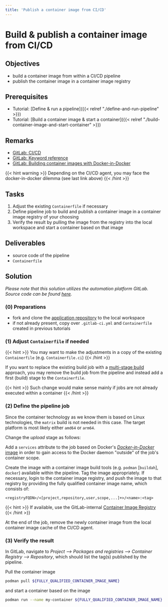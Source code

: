 ```yaml
---
title: 'Publish a container image from CI/CD'
---
```



Build & publish a container image from CI/CD
============================================


## Objectives

* build a container image from within a CI/CD pipeline
* publish the container image in a container image registry


## Prerequisites

* Tutorial: [Define & run a pipeline]({{< relref "./define-and-run-pipeline" >}})
* Tutorial: [Build a container image & start a container]({{< relref "./build-container-image-and-start-container" >}})


## Remarks

* [GitLab: CI/CD](https://docs.gitlab.com/ee/ci/README.html)
* [GitLab: Keyword reference](https://docs.gitlab.com/ee/ci/yaml/README.html)
* [GitLab: Building container images with Docker-in-Docker](https://docs.gitlab.com/ee/ci/docker/using_docker_build.html#use-docker-in-docker)

{{< hint warning >}}
Depending on the CI/CD agent, you may face the docker-in-docker dilemma (see last link above)
{{< /hint >}}


## Tasks

1. Adjust the existing `Containerfile` if necessary
2. Define pipeline job to build and publish a container image in a container image registry of your choosing
3. Verify the result by pulling the image from the registry into the local workspace and start a container
   based on that image


## Deliverables

* source code of the pipeline
* `Containerfile`


## Solution

*Please note that this solution utilizes the automation platform GitLab. Source code
can be found
[here](https://github.com/lucendio/lecture-devops-code/tree/master/tutorials/publish-container-image-from-pipeline).*


### (0) Preparations

* fork and clone the [application repository](https://gitlab.bht-berlin.de/fb6-wp11-devops/webservice) 
  to the local workspace
* if not already present, copy over `.gitlab-ci.yml` and `Containerfile` created in previous tutorials


### (1) Adjust `Containerfile` if needed

{{< hint >}}
You may want to make the adjustments in a copy of the existing `Containerfile` (e.g. `Containerfile.ci`)
{{< /hint >}}
 
If you want to replace the existing build job with a
[multi-stage build](https://docs.docker.com/build/building/multi-stage/) approach, you may remove the build job
from the pipeline and instead add a first (build) stage to the `Containerfile`.

{{< hint >}}
Such change would make sense mainly if jobs are not already executed within a container
{{< /hint >}}


### (2) Define the pipeline job

Since the container technology as we know them is based on Linux technologies, the `matrix` build is not needed in
this case. The target platform is most likely either `amd64` or `arm64`.

Change the *upload* stage as follows:

Add a `services` attribute to the job based on Docker's
[*Docker-in-Docker* image](https://docs.gitlab.com/ee/ci/docker/using_docker_build.html#use-docker-in-docker)
in order to gain access to the Docker daemon "outside" of the job's container scope.

Create the image with a container image build tools (e.g. `podman` [`buildah`], `docker`) available within
the pipeline. Tag the image appropriately. If necessary, login to the container image registry, and push the image
to that registry by providing the fully qualified container image name, which consists of:

    <registryFQDN>/<[project,repository,user,scope,...]+>/<name>:<tag> 

{{< hint >}}
If available, use the GitLab-internal
[Container Image Registry](https://docs.gitlab.com/ee/user/packages/container_registry/)
{{< /hint >}}

At the end of the job, remove the newly container image from the local container image cache of the CI/CD agent. 


### (3) Verify the result

In GitLab, navigate to *Project --> Packages and registries --> Container Registry --> Repository*, which should
list the tag(s) published by the pipeline.

Pull the container image 

```bash
podman pull ${FULLY_QUALIFIED_CONTAINER_IMAGE_NAME}
```

and start a container based on the image

```bash
podman run --name my-container ${FULLY_QUALIFIED_CONTAINER_IMAGE_NAME}
```
